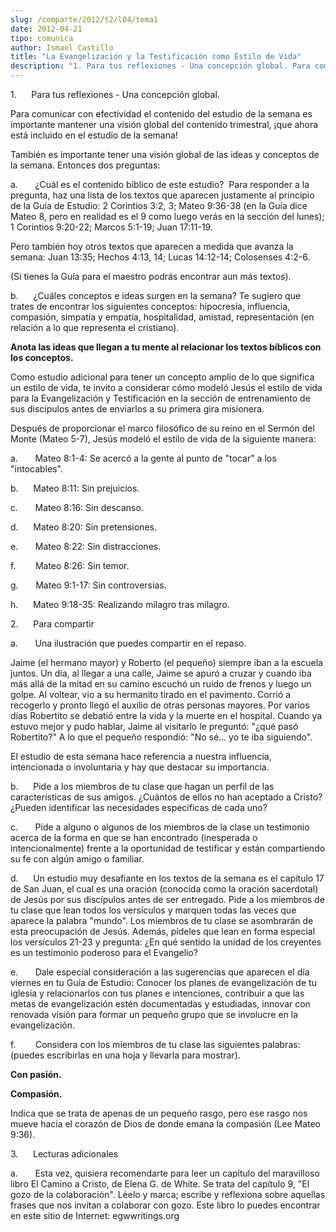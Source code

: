 ```yaml
---
slug: /comparte/2012/t2/l04/tema1
date: 2012-04-21
tipo: comunica
author: Ismael Castillo
title: "La Evangelización y la Testificación como Estilo de Vida"
description: "1. Para tus reflexiones - Una concepción global. Para comunicar con efectividad  el contenido del estudio de la semana es importante mantener una visión global  del contenido trimestral, ¡que ahora está incluido en el estudio de la semana!  También es importante tener una visi..."
---
```


1.      Para tus reflexiones - Una concepción global.

Para comunicar con efectividad el contenido del estudio de la semana es importante mantener una visión global del contenido trimestral, ¡que ahora está incluido en el estudio de la semana!

También es importante tener una visión global de las ideas y conceptos de la semana. Entonces dos preguntas:

a.       ¿Cuál es el contenido bíblico de este estudio?  Para responder a la pregunta, haz una lista de los textos que aparecen justamente al principio de la Guía de Estudio: 2 Corintios 3:2, 3; Mateo 9:36-38 (en la Guía dice Mateo 8, pero en realidad es el 9 como luego verás en la sección del lunes); 1 Corintios 9:20-22; Marcos 5:1-19; Juan 17:11-19.

Pero también hoy otros textos que aparecen a medida que avanza la semana: Juan 13:35; Hechos 4:13, 14; Lucas 14:12-14; Colosenses 4:2-6.

(Si tienes la Guía para el maestro podrás encontrar aun más textos).

b.      ¿Cuáles conceptos e ideas surgen en la semana? Te sugiero que trates de encontrar los siguientes conceptos: hipocresía, influencia, compasión, simpatía y empatía, hospitalidad, amistad, representación (en relación a lo que representa el cristiano).

**Anota las ideas que llegan a tu mente al relacionar los textos bíblicos con los conceptos.**

Como estudio adicional para tener un concepto amplio de lo que significa un estilo de vida, te invito a considerar cómo modeló Jesús el estilo de vida para la Evangelización y Testificación en la sección de entrenamiento de sus discípulos antes de enviarlos a su primera gira misionera.

Después de proporcionar el marco filosófico de su reino en el Sermón del Monte (Mateo 5-7), Jesús modeló el estilo de vida de la siguiente manera:

a.       Mateo 8:1-4: Se acercó a la gente al punto de "tocar" a los "intocables".

b.      Mateo 8:11: Sin prejuicios.

c.       Mateo 8:16: Sin descanso.

d.      Mateo 8:20: Sin pretensiones.

e.       Mateo 8:22: Sin distracciones.

f.        Mateo 8:26: Sin temor.

g.       Mateo 9:1-17: Sin controversias.

h.      Mateo 9:18-35: Realizando milagro tras milagro.

2.      Para compartir

a.       Una ilustración que puedes compartir en el repaso.

Jaime (el hermano mayor) y Roberto (el pequeño) siempre iban a la escuela juntos. Un día, al llegar a una calle, Jaime se apuró a cruzar y cuando iba más allá de la mitad en su camino escuchó un ruido de frenos y luego un golpe. Al voltear, vio a su hermanito tirado en el pavimento. Corrió a recogerlo y pronto llegó el auxilio de otras personas mayores. Por varios días Robertito se debatió entre la vida y la muerte en el hospital. Cuando ya estuvo mejor y pudo hablar, Jaime al visitarlo le preguntó: "¿qué pasó Robertito?" A lo que el pequeño respondió: "No sé… yo te iba siguiendo".

El estudio de esta semana hace referencia a nuestra influencia, intencionada o involuntaria y hay que destacar su importancia.

b.      Pide a los miembros de tu clase que hagan un perfil de las características de sus amigos. ¿Cuántos de ellos no han aceptado a Cristo? ¿Pueden identificar las necesidades específicas de cada uno?

c.       Pide a alguno o algunos de los miembros de la clase un testimonio acerca de la forma en que se han encontrado (inesperada o intencionalmente) frente a la oportunidad de testificar y están compartiendo su fe con algún amigo o familiar.

d.      Un estudio muy desafiante en los textos de la semana es el capítulo 17 de San Juan, el cual es una oración (conocida como la oración sacerdotal) de Jesús por sus discípulos antes de ser entregado. Pide a los miembros de tu clase que lean todos los versículos y marquen todas las veces que aparece la palabra "mundo". Los miembros de tu clase se asombrarán de esta preocupación de Jesús. Además, pídeles que lean en forma especial los versículos 21-23 y pregunta: ¿En qué sentido la unidad de los creyentes es un testimonio poderoso para el Evangelio?

e.       Dale especial consideración a las sugerencias que aparecen el día viernes en tu Guía de Estudio: Conocer los planes de evangelización de tu iglesia y relacionarlos con tus planes e intenciones, contribuir a que las metas de evangelización estén documentadas y estudiadas, innovar con renovada visión para formar un pequeño grupo que se involucre en la evangelización.

f.        Considera con los miembros de tu clase las siguientes palabras: (puedes escribirlas en una hoja y llevarla para mostrar).

**Con pasión.**

**Compasión.**

Indica que se trata de apenas de un pequeño rasgo, pero ese rasgo nos mueve hacia el corazón de Dios de donde emana la compasión (Lee Mateo 9:36).

3.      Lecturas adicionales

a.       Esta vez, quisiera recomendarte para leer un capítulo del maravilloso libro El Camino a Cristo, de Elena G. de White. Se trata del capítulo 9, "El gozo de la colaboración". Léelo y marca; escribe y reflexiona sobre aquellas frases que nos invitan a colaborar con gozo. Este libro lo puedes encontrar en este sitio de Internet: egwwritings.org

